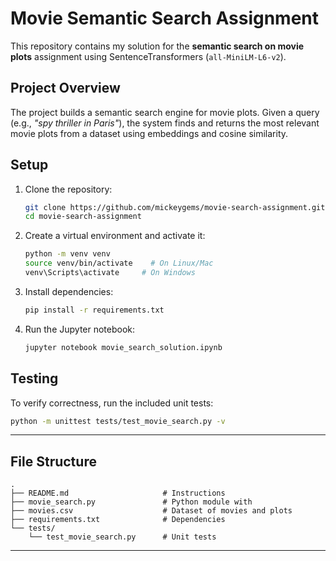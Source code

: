 # Movie Semantic Search Assignment

This repository contains my solution for the **semantic search on movie plots** assignment using SentenceTransformers (`all-MiniLM-L6-v2`).

## Project Overview
The project builds a semantic search engine for movie plots. Given a query (e.g., *"spy thriller in Paris"*), the system finds and returns the most relevant movie plots from a dataset using embeddings and cosine similarity.

## Setup

1. Clone the repository:
   ```bash
   git clone https://github.com/mickeygems/movie-search-assignment.git
   cd movie-search-assignment
   ```

2. Create a virtual environment and activate it:
   ```bash
   python -m venv venv
   source venv/bin/activate    # On Linux/Mac
   venv\Scripts\activate     # On Windows
   ```

3. Install dependencies:
   ```bash
   pip install -r requirements.txt
   ```

4. Run the Jupyter notebook:
   ```bash
   jupyter notebook movie_search_solution.ipynb
   ```

## Testing

To verify correctness, run the included unit tests:

```bash
python -m unittest tests/test_movie_search.py -v
```

---

## File Structure

```
.
├── README.md                     # Instructions
├── movie_search.py               # Python module with 
├── movies.csv                    # Dataset of movies and plots
├── requirements.txt              # Dependencies
└── tests/
    └── test_movie_search.py      # Unit tests
```

---
